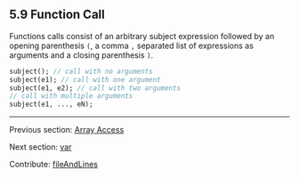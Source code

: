 ## 5.9 Function Call

Functions calls consist of an arbitrary subject expression followed by an opening parenthesis `(`, a comma `,` separated list of expressions as arguments and a closing parenthesis `)`.

```haxe
subject(); // call with no arguments
subject(e1); // call with one argument
subject(e1, e2); // call with two arguments
// call with multiple arguments
subject(e1, ..., eN);
```

---

Previous section: [Array Access](expression-array-access.md)

Next section: [var](expression-var.md)

Contribute: [fileAndLines](https://github.com/HaxeFoundation/HaxeManual/blob/master/05-expressions.tex#L144-144)